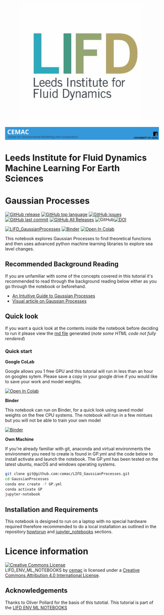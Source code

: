 
<div align="center">
<img src="https://github.com/cemac/LIFD_ENV_ML_NOTEBOOKS/blob/main/images/LIFDlogo.png"></a>
<a href="https://www.cemac.leeds.ac.uk/">
  <img src="https://github.com/cemac/cemac_generic/blob/master/Images/cemac.png"></a>
  <br>
</div>

# Leeds Institute for Fluid Dynamics Machine Learning For Earth Sciences #

# Gaussian Processes


[![GitHub release](https://img.shields.io/github/release/cemac/LIFD_GaussianProcesses.svg)](https://github.com/cemac/LIFD_GaussianProcesses/releases) [![GitHub top language](https://img.shields.io/github/languages/top/cemac/LIFD_GaussianProcesses.svg)](https://github.com/cemac/LIFD_GaussianProcesses) [![GitHub issues](https://img.shields.io/github/issues/cemac/LIFD_GaussianProcesses.svg)](https://github.com/cemac/LIFD_GaussianProcesses/issues) [![GitHub last commit](https://img.shields.io/github/last-commit/cemac/LIFD_GaussianProcesses.svg)](https://github.com/cemac/LIFD_GaussianProcesses/commits/master) [![GitHub All Releases](https://img.shields.io/github/downloads/cemac/LIFD_GaussianProcesses/total.svg)](https://github.com/cemac/LIFD_GaussianProcesses/releases) ![GitHub](https://img.shields.io/github/license/cemac/LIFD_GaussianProcesses.svg)[![DOI](https://zenodo.org/badge/366734586.svg)](https://zenodo.org/badge/latestdoi/366734586) 


[![LIFD_GaussianProcesses](https://github.com/cemac/LIFD_GaussianProcesses/actions/workflows/python-package-conda.yml/badge.svg)](https://github.com/cemac/LIFD_GaussianProcesses/actions/workflows/python-package-conda.yml)
[![Binder](https://mybinder.org/badge_logo.svg)](https://mybinder.org/v2/gh/cemac/LIFD_GaussianProcesses/HEAD?labpath=Gaussian_Processes.ipynb)
[![Open In Colab](https://colab.research.google.com/assets/colab-badge.svg)](https://colab.research.google.com/github/cemac/LIFD_GaussianProcesses/blob/main/Gaussian_Processes_colab.ipynb)

This notebook explores Gaussian Processes to find theoretical functions and then uses advanced python machine learning libraries to explore sea level changes.

## Recommended Background Reading

If you are unfamiliar with some of the concepts covered in this tutorial it's recommended to read through the background reading below either as you go through the notebook or beforehand.

* [An Intuitive Guide to Gaussian Processes](https://towardsdatascience.com/an-intuitive-guide-to-gaussian-processes-ec2f0b45c71d)
* [Visual article on Gaussian Processes](https://distill.pub/2019/visual-exploration-gaussian-processes/)

## Quick look

If you want a quick look at the contents inside the notebook before deciding to run it please view the [md file](https://github.com/cemac/LIFD_GaussianProcesses/blob/main/GaussianProcesses/Gaussian_Processes.md) generated (*note some HTML code not fully rendered*)

### Quick start

**Google CoLab**

Google allows you 1 free GPU and this tutorial will run in less than an hour on googles sytem. Please save a copy in your google drive if you would like to save your work and model weights. 

[![Open In Colab](https://colab.research.google.com/assets/colab-badge.svg)](https://colab.research.google.com/github/cemac/LIFD_GaussianProcesses/blob/main/Gaussian_Processes_colab.ipynb)


**Binder**

This notebook can run on Binder, for a quick look using saved model weights on the free CPU systems. The notebook will run in a few mintues but you will not be able to train your own model 

[![Binder](https://mybinder.org/badge_logo.svg)](https://mybinder.org/v2/gh/cemac/LIFD_GaussianProcesses/HEAD?labpath=Gaussian_Processes.ipynb) 

**Own Machine**

If you're already familiar with git, anaconda and virtual environments the environment you need to create is found in GP.yml and the code below to install activate and launch the notebook. The GP.yml has been tested on the latest ubuntu, macOS and windows operating systems.

```bash
git clone git@github.com:cemac/LIFD_GaussianProcesses.git
cd GaussianProcesses
conda env create -f GP.yml
conda activate GP
jupyter-notebook
```

## Installation and Requirements

This notebook is designed to run on a laptop with no special hardware required therefore recommended to do a local installation as outlined in the repository [howtorun](https://github.com/cemac/LIFD_ENV_ML_NOTEBOOKS/howtorun.md) and [jupyter_notebooks](https://github.com/cemac/LIFD_ENV_ML_NOTEBOOKS/jupyter_notebooks.md) sections.

# Licence information #

<a rel="license" href="http://creativecommons.org/licenses/by/4.0/"><img alt="Creative Commons License" style="border-width:0" src="https://i.creativecommons.org/l/by/4.0/88x31.png" /></a><br /><span xmlns:dct="http://purl.org/dc/terms/" property="dct:title">LIFD_ENV_ML_NOTEBOOKS</span> by <a xmlns:cc="http://creativecommons.org/ns#" href="http://cemac.leeds.ac.uk/" property="cc:attributionName" rel="cc:attributionURL">cemac</a> is licensed under a <a rel="license" href="http://creativecommons.org/licenses/by/4.0/">Creative Commons Attribution 4.0 International License</a>.

## Acknowledgements

Thanks to Oliver Pollard for the basis of this tutotial. This tutorial is part of the [LIFD ENV ML NOTEBOOKS](https://github.com/cemac/LIFD_ENV_ML_NOTEBOOKS)
